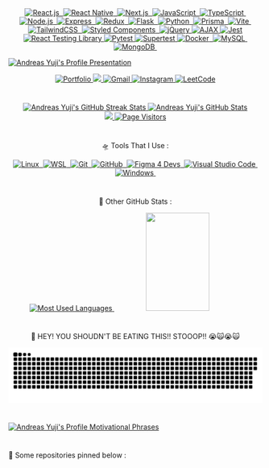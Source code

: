 <!--       
    Stacks:   
-->
<div align="center">
  <a href="https://github.com/andreas-yuji-fujiki">     
    <!-- Tecnologias -->
    <img src="https://img.shields.io/badge/-React.js-0D1117?style=for-the-badge&logo=react&logoColor=61DAFB&labelColor=0D1117" alt="React.js">&nbsp;
    <img src="https://img.shields.io/badge/-React%20Native-0D1117?style=for-the-badge&logo=react&logoColor=61DAFB&labelColor=0D1117" alt="React Native">&nbsp;
    <img src="https://img.shields.io/badge/-Next.js-0D1117?style=for-the-badge&logo=next.js&logoColor=ffffff&labelColor=0D1117" alt="Next.js">&nbsp;
    <img src="https://img.shields.io/badge/-JavaScript-0D1117?style=for-the-badge&logo=javascript&logoColor=F7DF1E&labelColor=0D1117" alt="JavaScript">&nbsp;
    <img src="https://img.shields.io/badge/-TypeScript-0D1117?style=for-the-badge&logo=typescript&logoColor=3178C6&labelColor=0D1117" alt="TypeScript">&nbsp;
    <img src="https://img.shields.io/badge/-Node.js-0D1117?style=for-the-badge&logo=node.js&logoColor=339933&labelColor=0D1117" alt="Node.js">&nbsp;
    <img src="https://img.shields.io/badge/-Express-0D1117?style=for-the-badge&logo=express&logoColor=ffffff&labelColor=0D1117" alt="Express">&nbsp;
    <img src="https://img.shields.io/badge/-Redux-0D1117?style=for-the-badge&logo=redux&logoColor=764ABC&labelColor=0D1117" alt="Redux">&nbsp;
    <img src="https://img.shields.io/badge/-Flask-0D1117?style=for-the-badge&logo=flask&logoColor=ffffff&labelColor=0D1117" alt="Flask">&nbsp;
    <img src="https://img.shields.io/badge/-Python-0D1117?style=for-the-badge&logo=python&logoColor=3776AB&labelColor=0D1117" alt="Python">&nbsp;
    <img src="https://img.shields.io/badge/-Prisma-0D1117?style=for-the-badge&logo=prisma&logoColor=ffffff&labelColor=0D1117" alt="Prisma">&nbsp;
    <img src="https://img.shields.io/badge/-Vite-0D1117?style=for-the-badge&logo=vite&logoColor=646CFF&labelColor=0D1117" alt="Vite">&nbsp;
    <img src="https://img.shields.io/badge/-TailwindCSS-0D1117?style=for-the-badge&logo=tailwindcss&logoColor=38B2AC&labelColor=0D1117" alt="TailwindCSS">&nbsp;
    <img src="https://img.shields.io/badge/-Styled%20Components-0D1117?style=for-the-badge&logo=styled-components&logoColor=DB7093&labelColor=0D1117" alt="Styled Components">&nbsp;
    <img src="https://img.shields.io/badge/-jQuery-0D1117?style=for-the-badge&logo=jquery&logoColor=0769AD&labelColor=0D1117" alt="jQuery">
    <img src="https://img.shields.io/badge/-AJAX-0D1117?style=for-the-badge&logo=ajax&logoColor=0078D4&labelColor=0D1117" alt="AJAX">
    <img src="https://img.shields.io/badge/-Jest-0D1117?style=for-the-badge&logo=jest&logoColor=C21325&labelColor=0D1117" alt="Jest" /> 
    <img src="https://img.shields.io/badge/-React%20Testing%20Library-0D1117?style=for-the-badge&logo=testing-library&logoColor=E33332&labelColor=0D1117" alt="React Testing Library" />
    <img src="https://img.shields.io/badge/-Pytest-0D1117?style=for-the-badge&logo=pytest&logoColor=3776AB&labelColor=0D1117" alt="Pytest" />
    <img src="https://img.shields.io/badge/-Supertest-0D1117?style=for-the-badge&logo=javascript&logoColor=F7DF1E&labelColor=0D1117" alt="Supertest" />
    <img src="https://img.shields.io/badge/-Docker-0D1117?style=for-the-badge&logo=docker&logoColor=2496ED&labelColor=0D1117" alt="Docker">&nbsp;
    <img src="https://img.shields.io/badge/-MySQL-0D1117?style=for-the-badge&logo=mysql&logoColor=4479A1&labelColor=0D1117" alt="MySQL">&nbsp;
    <img src="https://img.shields.io/badge/-MongoDB-0D1117?style=for-the-badge&logo=mongodb&logoColor=47A248&labelColor=0D1117" alt="MongoDB">&nbsp;
  </a> 
</div>


 

<!-- Improvised Margin -->
<p></p>
<p></p>
<p></p>
<p></p>
<p></p>
<p></p>
<p></p>
<p></p>
<p></p>
<p></p>
<p></p>
<p></p>

<!--
  Typing Presentation & Contact Area:
-->
<a href="https://github.com/andreas-yuji-fujiki">
  <img src="https://readme-typing-svg.herokuapp.com/?color=00b5f7&size=35&center=true&vCenter=true&width=1000&lines=🍷+Hey,+i'm+Andreas+Yuji+!;🌎+I'm+a+Fullstack+Developer+!;🚀+I'm+18+years+old+!;"  alt="Andreas Yuji's Profile Presentation "/>
</a>

<!-- Improvised Margin -->
<p></p>
<p></p>
<p></p>
<p></p>
<p></p>
<p></p>
<p></p>
<p></p>
<p></p>
<p></p>
<p></p>
<p></p>

<div align="center">
    <a href="https://andreas-yuji-fujiki.github.io/portfolio/">
      <img src="https://img.shields.io/badge/-Portfolio-6E40C9?style=for-the-badge&logo=web&logoColor=white&labelColor=6E40C9" alt="Portfolio">
    </a>
    <a href="https://www.linkedin.com/in/andreas-yuji-fujiki-a08633321/" target="_blank">
      <img src="https://img.shields.io/badge/LinkedIn-0077B5?style=for-the-badge&logo=linkedin&logoColor=white" alt"LinkedIn" />
    </a>
    <a href="mailto:andreaspinheirocontato@gmail.com" target="_blank"> 
      <img src="https://img.shields.io/badge/-Gmail-FF0000?style=for-the-badge&logo=gmail&logoColor=ffffff" alt="Gmail" />
    </a>
    <a href="https://www.instagram.com/sun.developer/" target="_blank">
        <img src="https://img.shields.io/badge/-Instagram-E4405F?style=for-the-badge&logo=instagram&logoColor=ffffff" alt="Instagram" />
    </a>
    <a href="https://leetcode.com/profile/">
        <img src="https://img.shields.io/badge/-LeetCode-FFA116?style=for-the-badge&logo=leetcode&logoColor=white" alt="LeetCode" />
    </a>
</div> 





#
<!--
  Streak & Status
-->
<div align="center">  
  <a href="https://github.com/andreas-yuji-fujiki">
    <img width="50%" height="195px" src="https://github-readme-streak-stats-salesp07.vercel.app/?user=andreas-yuji-fujiki&count_private=true&theme=tokyonight&hide_border=true" alt="Andreas Yuji's GitHub Streak Stats" /> 
    <img width="49%" height="195px" src="https://github-readme-stats.vercel.app/api?username=andreas-yuji-fujiki&show_icons=true&count_private=true&hide_border=true&theme=tokyonight" alt="Andreas Yuji's GitHub Stats" />
  </a>
</div>






<!--
  Contributions Graph & Visitors Count
-->
<div align="center">
  <a href="https://github.com/andreas-yuji-fujiki">
    <img src="https://github-readme-activity-graph.vercel.app/graph?username=andreas-yuji-fujiki&bg_color=000000&color=15e5a6&line=07e9a5&point=0a855c&area=true&hide_border=true)](https://github.com/ashutosh00710/github-readme-activity-graph">
    <img width="10%" src="https://visitor-badge.laobi.icu/badge?page_id=andreas-yuji-fujiki.andreas-yuji-fujiki" alt="Page Visitors" />
  </a>
</div>






#
<!--
  Tools Area:
-->
<p align="center">
    🛸 Tools That I Use :
</p>
<div align="center">
    <a href="https://github.com/andreas-yuji-fujiki">
      <img src="https://img.shields.io/badge/-Linux-0D1117?style=for-the-badge&logo=linux&labelColor=0D1117" alt="Linux">&nbsp;
      <img src="https://img.shields.io/badge/-WSL-0D1117?style=for-the-badge&logo=windows&logoColor=0078D6&labelColor=0D1117" alt="WSL">&nbsp;
      <img src="https://img.shields.io/badge/-Git-0D1117?style=for-the-badge&logo=git&logoColor=F05032&labelColor=0D1117" alt="Git">&nbsp;
      <img src="https://img.shields.io/badge/-GitHub-0D1117?style=for-the-badge&logo=github&labelColor=0D1117" alt="GitHub">&nbsp;
      <img src="https://img.shields.io/badge/-Figma-0D1117?style=for-the-badge&logo=figma&logoColor=F24E1E&labelColor=0D1117" alt="Figma 4 Devs">&nbsp;
      <img src="https://img.shields.io/badge/-Visual%20Studio%20Code-0D1117?style=for-the-badge&logo=visualstudiocode&labelColor=0D1117" alt="Visual Studio Code">&nbsp;
      <img src="https://img.shields.io/badge/-Windows-0D1117?style=for-the-badge&logo=windows&labelColor=0D1117" alt="Windows">&nbsp;
    </a>
</div>






#
<!--
  Level, Achievements & Most Used Languages:
-->
<p align="center">
    🌙 Other GitHub Stats :
</p>
<div align="center">
  <a href="https://github.com/andreas-yuji-fujiki">
    <img width="49%" height="195px" src="https://github-readme-stats.vercel.app/api/top-langs/?username=andreas-yuji-fujiki&layout=compact&hide_border=true&margin-h=109px&theme=tokyonight" alt="Most Used Languages"/>
    <img width="50%" height="195px" src="https://github-profile-trophy.vercel.app/?username=andreas-yuji-fujiki&theme=dracula&row=2&no-bg=false&column=5&margin-w=0&margin-h=0" />
  </a>
</div>






#
<!--
  Snake on Commits:
-->
<p align="center">
  🐍 HEY! YOU SHOUDN'T BE EATING THIS!! STOOOP!! 😭🙀😭🙀
</p>

<div align="center">
  <a href="https://github.com/andreas-yuji-fujiki">
    <picture align="center">
      <source media="(prefers-color-scheme: dark)" srcset="https://raw.githubusercontent.com/andreas-yuji-fujiki/andreas-yuji-fujiki/output/github-contribution-grid-snake-dark.svg">
      <source media="(prefers-color-scheme: light)" srcset="https://raw.githubusercontent.com/andreas-yuji-fujiki/andreas-yuji-fujiki/output/github-contribution-grid-snake-dark.svg">
      <img align="center" alt="github contribution grid snake animation" src="https://raw.githubusercontent.com/andreas-yuji-fujiki/andreas-yuji-fujiki/output/github-contribution-grid-snake.svg">
    </picture>
  </a>
</div>






#
<!--
  Motivational Phrases &  Indication to pinned projects
-->
<a href="https://github.com/andreas-yuji-fujiki">
  <img src="https://readme-typing-svg.herokuapp.com/?color=00b5f7&size=35&center=true&vCenter=true&width=1000&lines=%F0%9F%A7%91+No+matter+how+hard,+persist,+%26+code!;%F0%9F%9A%80+No+matter+the+challenge,+progress,+%26+code!;%F0%9F%94%A7+No+matter+the+obstacle,+advance,+%26+code!;%F0%9F%93%9A+No+matter+the+mistake,+learn,+%26+code!;%E2%8F%B3+No+matter+the+time,+achieve,+%26+code!;%F0%9F%A4%94+No+matter+the+doubt,+trust,+%26+code!;%F0%9F%95%92+No+matter+the+pace,+continue,+%26+code!;%F0%9F%9B%A4+No+matter+the+path,+follow,+%26+code!;%F0%9F%94%84+No+matter+the+failure,+restart,+%26+code!;%F0%9F%97%82+No+matter+the+chaos,+organize,+%26+code!" alt="Andreas Yuji's Profile Motivational Phrases">
</a>

#
<!-- Fixed Repos Presentation
-->
<p align="left">
  📌 Some repositories pinned below :
</p>
